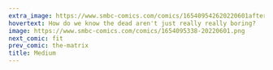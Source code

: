 ```yaml
---
extra_image: https://www.smbc-comics.com/comics/165409542620220601after.png
hovertext: How do we know the dead aren't just really really boring?
image: https://www.smbc-comics.com/comics/1654095338-20220601.png
next_comic: fit
prev_comic: the-matrix
title: Medium
---
```


